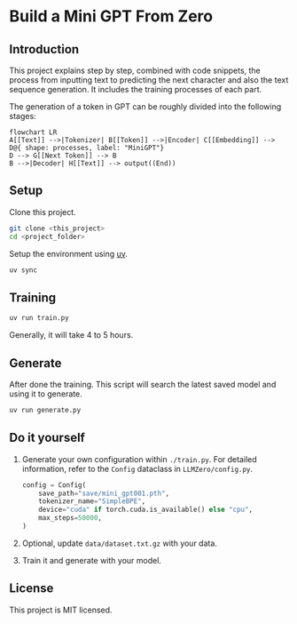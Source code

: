 # Build a Mini GPT From Zero

## Introduction

This project explains step by step, combined with code snippets, the process from inputting text to predicting the next character and also the text sequence generation. It includes the training processes of each part.

The generation of a token in GPT can be roughly divided into the following stages:

```mermaid
flowchart LR
A[[Text]] -->|Tokenizer| B[[Token]] -->|Encoder| C[[Embedding]] --> D@{ shape: processes, label: "MiniGPT"}
D --> G[[Next Token]] --> B
B -->|Decoder| H[[Text]] --> output((End))
```

## Setup

Clone this project.

```Bash
git clone <this_project>
cd <project_folder>
```

Setup the environment using [uv](https://docs.astral.sh/uv/getting-started/installation/).

```Bash
uv sync
```

## Training

```Bash
uv run train.py
```

Generally, it will take 4 to 5 hours.

## Generate

After done the training. This script will search the latest saved model and using it to generate.

```Bash
uv run generate.py
```

## Do it yourself

1. Generate your own configuration within `./train.py`. For detailed information, refer to the `Config` dataclass in `LLMZero/config.py`.

    ```Python
    config = Config(
        save_path="save/mini_gpt001.pth",
        tokenizer_name="SimpleBPE",
        device="cuda" if torch.cuda.is_available() else "cpu",
        max_steps=50000,
    )
    ```

2. Optional, update `data/dataset.txt.gz` with your data.
3. Train it and generate with your model.

## License

This project is MIT licensed.
